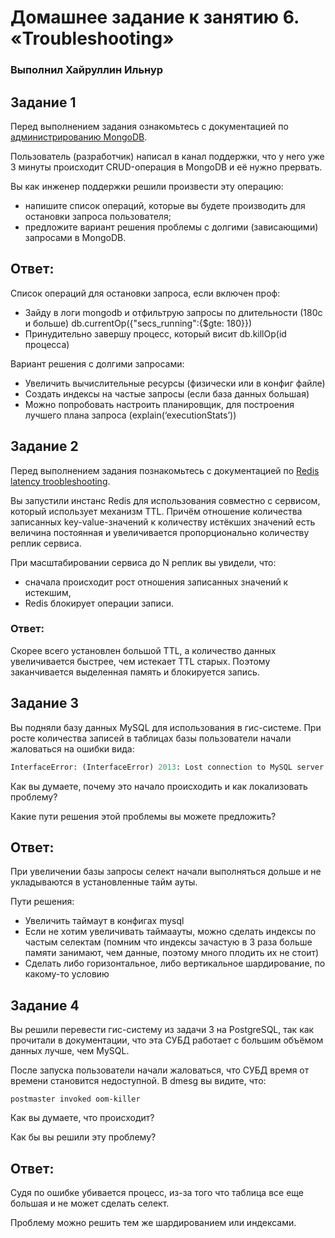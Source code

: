 # Домашнее задание к занятию 6. «Troubleshooting»

### Выполнил Хайруллин Ильнур


## Задание 1
Перед выполнением задания ознакомьтесь с документацией по [администрированию MongoDB](https://docs.mongodb.com/manual/administration/).

Пользователь (разработчик) написал в канал поддержки, что у него уже 3 минуты происходит CRUD-операция в MongoDB и её 
нужно прервать. 

Вы как инженер поддержки решили произвести эту операцию:

- напишите список операций, которые вы будете производить для остановки запроса пользователя;
- предложите вариант решения проблемы с долгими (зависающими) запросами в MongoDB. 

## Ответ:

Список операций для остановки запроса, если включен проф:
- Зайду в логи mongodb и отфильтрую запросы по длительности (180с и больше)  db.currentOp({"secs_running":{$gte: 180}})
- Принудительно завершу процесс, который висит  db.killOp(id процесса)

Вариант решения с долгими запросами:
- Увеличить вычислительные ресурсы (физически или в конфиг файле)
- Создать индексы на частые запросы (если база данных большая)
- Можно попробовать  настроить планировщик, для построения лучшего плана запроса (explain(‘executionStats’))

## Задание 2
Перед выполнением задания познакомьтесь с документацией по [Redis latency troobleshooting](https://redis.io/topics/latency).

Вы запустили инстанс Redis для использования совместно с сервисом, который использует механизм TTL. 
Причём отношение количества записанных key-value-значений к количеству истёкших значений есть величина постоянная и
увеличивается пропорционально количеству реплик сервиса. 

При масштабировании сервиса до N реплик вы увидели, что:

- сначала происходит рост отношения записанных значений к истекшим,
- Redis блокирует операции записи.


### Ответ:

Скорее всего установлен большой TTL, а количество данных увеличивается быстрее, чем истекает TTL старых. Поэтому заканчивается выделенная память и блокируется запись.

## Задание 3
Вы подняли базу данных MySQL для использования в гис-системе. При росте количества записей в таблицах базы
пользователи начали жаловаться на ошибки вида:
```python
InterfaceError: (InterfaceError) 2013: Lost connection to MySQL server during query u'SELECT..... '
```

Как вы думаете, почему это начало происходить и как локализовать проблему?

Какие пути решения этой проблемы вы можете предложить?


## Ответ:

При увеличении базы запросы селект начали выполняться дольше и не укладываются в установленные тайм ауты.

Пути решения:
- Увеличить таймаут в конфигах mysql 
- Если не хотим увеличивать таймаауты, можно сделать индексы по частым селектам (помним что индексы зачастую в 3 раза больше памяти занимают, чем данные, поэтому много плодить их не стоит)
- Сделать либо горизонтальное, либо вертикальное шардирование, по какому-то условию

## Задание 4

Вы решили перевести гис-систему из задачи 3 на PostgreSQL, так как прочитали в документации, что эта СУБД работает с 
большим объёмом данных лучше, чем MySQL.

После запуска пользователи начали жаловаться, что СУБД время от времени становится недоступной. В dmesg вы видите, что:

`postmaster invoked oom-killer`

Как вы думаете, что происходит?

Как бы вы решили эту проблему?


## Ответ:

Судя по ошибке убивается процесс, из-за того что таблица все еще большая и не может сделать селект.

Проблему можно решить тем же шардированием или индексами.